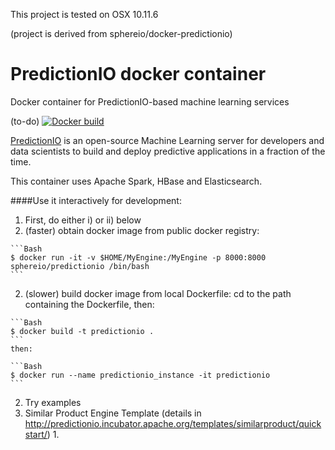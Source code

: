 This project is tested on OSX 10.11.6

  (project is derived from sphereio/docker-predictionio)

# PredictionIO docker container
Docker container for PredictionIO-based machine learning services

(to-do)
[![Docker build](http://dockeri.co/image/sphereio/predictionio)](https://registry.hub.docker.com/u/sphereio/predictionio/)

[PredictionIO](https://prediction.io) is an open-source Machine Learning
server for developers and data scientists to build and deploy predictive
applications in a fraction of the time.

This container uses Apache Spark, HBase and Elasticsearch.

####Use it interactively for development:
1. First, do either i) or ii) below
  1. (faster) obtain docker image from public docker registry:

    ```Bash
    $ docker run -it -v $HOME/MyEngine:/MyEngine -p 8000:8000 sphereio/predictionio /bin/bash
    ```
  2. (slower) build docker image from local Dockerfile: cd to the path containing the Dockerfile, then:
    
    ```Bash
    $ docker build -t predictionio .
    ```
    then:
    
    ```Bash
    $ docker run --name predictionio_instance -it predictionio
    ```

2. Try examples
  1. Similar Product Engine Template (details in http://predictionio.incubator.apache.org/templates/similarproduct/quickstart/)
    1. 



